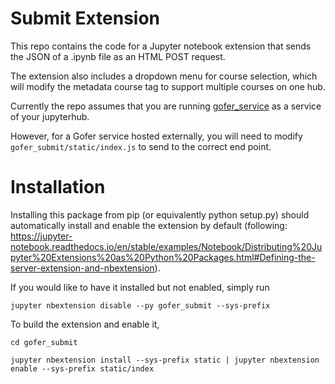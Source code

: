 # Submit Extension

This repo contains the code for a Jupyter notebook extension that sends the JSON of a .ipynb file as an HTML POST request.

The extension also includes a dropdown menu for course selection, which will modify the metadata course tag to support multiple courses on one hub.

Currently the repo assumes that you are running [gofer_service](https://github.com/data-8/gofer_service) as a service of your jupyterhub.

However, for a Gofer service hosted externally, you will need to modify `gofer_submit/static/index.js` to send to the correct end point.

# Installation

Installing this package from pip (or equivalently python setup.py) should automatically install and enable the extension by default (following: https://jupyter-notebook.readthedocs.io/en/stable/examples/Notebook/Distributing%20Jupyter%20Extensions%20as%20Python%20Packages.html#Defining-the-server-extension-and-nbextension).

If you would like to have it installed but not enabled, simply run

`jupyter nbextension disable --py gofer_submit --sys-prefix`

To build the extension and enable it,

`cd gofer_submit`

`jupyter nbextension install --sys-prefix static | jupyter nbextension enable --sys-prefix static/index`
